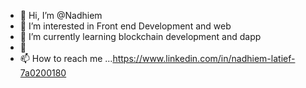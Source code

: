 - 👋 Hi, I’m @Nadhiem
- 👀 I’m interested in Front end Development and web
- 🌱 I’m currently learning blockchain development and dapp
- 💞️ 
- 📫 How to reach me ...https://www.linkedin.com/in/nadhiem-latief-7a0200180

<!---
Nadhiem/Nadhiem is a ✨ special ✨ repository because its `README.md` (this file) appears on your GitHub profile.
You can click the Preview link to take a look at your changes.
--->
